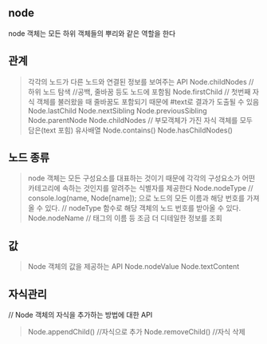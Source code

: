 ## node

node 객체는 모든 하위 객체들의 뿌리와 같은 역할을 한다

## 관계

> 각각의 노드가 다른 노드와 연결된 정보를 보여주는 API
> Node.childNodes // 하위 노드 탐색 //공백, 줄바꿈 등도 노드에 포함됨
> Node.firstChild // 첫번째 자식 객체를 불러왔을 때 줄바꿈도 포함되기 때문에 #text로 결과가 도출될 수 있음
> Node.lastChild
> Node.nextSibling
> Node.previousSibling
> Node.parentNode
> Node.childNodes // 부모객체가 가진 자식 객체를 모두 담은(text 포힘) 유사배열
> Node.contains()
> Node.hasChildNodes()

## 노드 종류

> node 객체는 모든 구성요소를 대표하는 것이기 때문에 각각의 구성요소가 어떤 카테고리에 속하는 것인지를 알려주는 식별자를 제공한다
> Node.nodeType
> // console.log(name, Node[name]); 으로 노드의 모든 이름과 해당 번호를 가져올 수 있다.
> // nodeType 함수로 해당 객체의 노드 번호를 받아올 수 있다.
> Node.nodeName
> // 태그의 이름 등 조금 더 디테일한 정보를 조회

## 값

> Node 객체의 값을 제공하는 API
> Node.nodeValue
> Node.textContent

## 자식관리

// Node 객체의 자식을 추가하는 방법에 대한 API

> Node.appendChild() //자식으로 추가
> Node.removeChild() //자식 삭제

